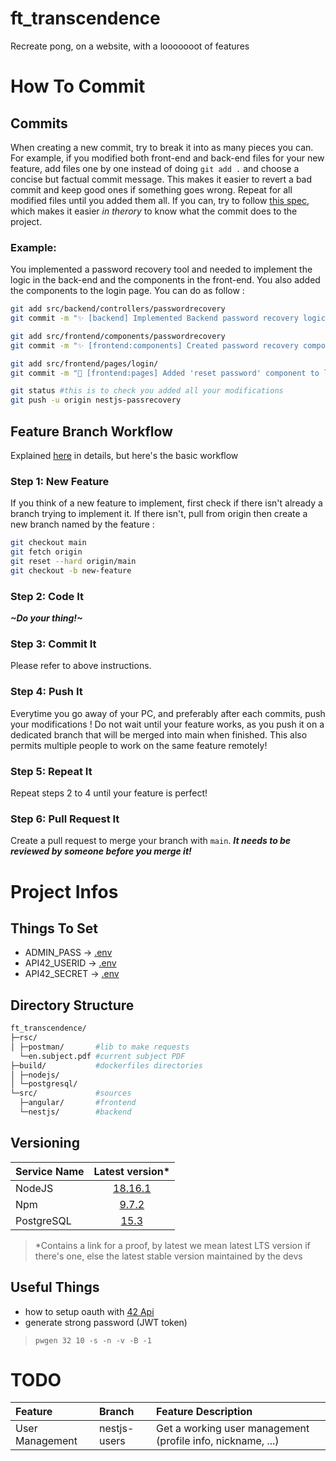 # ft_transcendence
Recreate pong, on a website, with a looooooot of features

# How To Commit
## Commits
When creating a new commit, try to break it into as many pieces you can. For example, if you modified both front-end and back-end files for your new feature, add files one by one instead of doing `git add .` and choose a concise but factual commit message. This makes it easier to revert a bad commit and keep good ones if something goes wrong. Repeat for all modified files until you added them all.
If you can, try to follow [this spec](https://gitmoji.dev/specification), which makes it easier *in therory* to know what the commit does to the project.
### Example:
You implemented a password recovery tool and needed to implement the logic in the back-end and the components in the front-end. You also added the components to the login page. You can do as follow :
```bash
git add src/backend/controllers/passwordrecovery
git commit -m "✨ [backend] Implemented Backend password recovery logic"

git add src/frontend/components/passwordrecovery
git commit -m "✨ [frontend:components] Created password recovery components for frontend"

git add src/frontend/pages/login/
git commit -m "💄 [frontend:pages] Added 'reset password' component to login page"

git status #this is to check you added all your modifications
git push -u origin nestjs-passrecovery
```
## Feature Branch Workflow
Explained [here](https://www.atlassian.com/git/tutorials/comparing-workflows/feature-branch-workflow) in details, but here's the basic workflow
### Step 1: New Feature
If you think of a new feature to implement, first check if there isn't already a branch trying to implement it. If there isn't, pull from origin then create a new branch named by the feature :
```bash
git checkout main
git fetch origin
git reset --hard origin/main
git checkout -b new-feature
```
### Step 2: Code It
***\~Do your thing!\~***
### Step 3: Commit It
Please refer to above instructions.
### Step 4: Push It
Everytime you go away of your PC, and preferably after each commits, push your modifications ! Do not wait until your feature works, as you push it on a dedicated branch that will be merged into main when finished. This also permits multiple people to work on the same feature remotely!
### Step 5: Repeat It
Repeat steps 2 to 4 until your feature is perfect!
### Step 6: Pull Request It
Create a pull request to merge your branch with `main`. ***It needs to be reviewed by someone before you merge it!***
# Project Infos
## Things To Set

- ADMIN_PASS -> [.env](./.env)
- API42_USERID -> [.env](./src/nestjs/pix/.env)
- API42_SECRET -> [.env](./src/nestjs/pix/.env)

## Directory Structure
```bash
ft_transcendence/
├─rsc/
│ ├─postman/       #lib to make requests
  └─en.subject.pdf #current subject PDF
├─build/           #dockerfiles directories
│ ├─nodejs/
│ └─postgresql/
└─src/             #sources
  ├─angular/       #frontend
  └─nestjs/        #backend
```

## Versioning

|Service Name|Latest version*                                                  |
|:-----------|:---------------------------------------------------------------:|
|NodeJS      |[18.16.1](https://nodejs.dev/en/about/releases/)                 |
|Npm         |[9.7.2](https://www.npmjs.com/package/npm)                       |
|PostgreSQL  |[15.3](https://www.postgresql.org/support/versioning/)           |

> \*Contains a link for a proof,
> by latest we mean latest LTS version if there's one, else the latest stable version maintained by the devs

## Useful Things

- how to setup oauth with [42 Api](https://api.intra.42.fr/apidoc/guides/web_application_flow)
- generate strong password (JWT token)
> `pwgen 32 10 -s -n -v -B -1`

# TODO
|Feature|Branch|Feature Description|
|:------|:-----|:------------------|
|User Management|nestjs-users|Get a working user management (profile info, nickname, ...)
